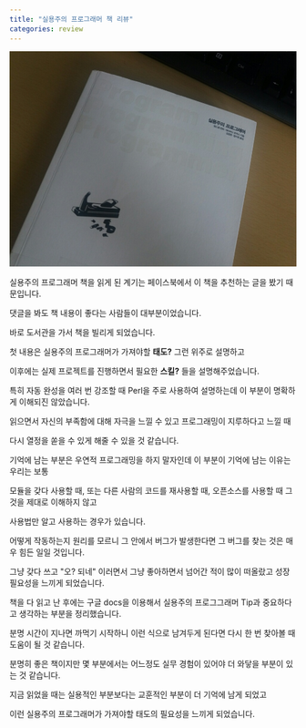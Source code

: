```yaml
---
title: "실용주의 프로그래머 책 리뷰"
categories: review
---
```

![book alt <>](/assets/images/practical_programmer.jpg)  

실용주의 프로그래머 책을 읽게 된 계기는 페이스북에서 이 책을 추천하는 글을 봤기 때문입니다.

댓글을 봐도 책 내용이 좋다는 사람들이 대부분이었습니다.

바로 도서관을 가서 책을 빌리게 되었습니다.

첫 내용은 실용주의 프로그래머가 가져야할 **태도?** 그런 위주로 설명하고 

이후에는 실제 프로젝트를 진행하면서 필요한 **스킬?** 들을 설명해주었습니다.

특히 자동 완성을 여러 번 강조할 때 Perl을 주로 사용하여 설명하는데 이 부분이 명확하게 이해되진 않았습니다.

읽으면서 자신의 부족함에 대해 자극을 느낄 수 있고 프로그래밍이 지루하다고 느낄 때 

다시 열정을 쏟을 수 있게 해줄 수 있을 것 같습니다.

기억에 남는 부분은 우연적 프로그래밍을 하지 말자인데 이 부분이 기억에 남는 이유는 우리는 보통 

모듈을 갖다 사용할 때, 또는 다른 사람의 코드를 재사용할 때, 오픈소스를 사용할 때 그것을 제대로 이해하지 않고

사용법만 알고 사용하는 경우가 있습니다.

어떻게 작동하는지 원리를 모르니 그 안에서 버그가 발생한다면 그 버그를 찾는 것은 매우 힘든 일일 것입니다.

그냥 갖다 쓰고 "오? 되네" 이러면서 그냥 좋아하면서 넘어간 적이 많이 떠올랐고 성장 필요성을 느끼게 되었습니다.

책을 다 읽고 난 후에는 구글 docs을 이용해서 실용주의 프로그그래머 Tip과 중요하다고 생각하는 부분을 정리했습니다.

분명 시간이 지나면 까먹기 시작하니 이런 식으로 남겨두게 된다면 다시 한 번 찾아볼 때 도움이 될 것 같습니다.

분명히 좋은 책이지만 몇 부분에서는 어느정도 실무 경험이 있어야 더 와닿을 부분이 있는 것 같습니다.

지금 읽었을 때는 실용적인 부분보다는 교훈적인 부분이 더 기억에 남게 되었고 

이런 실용주의 프로그래머가 가져야할 태도의 필요성을 느끼게 되었습니다.
